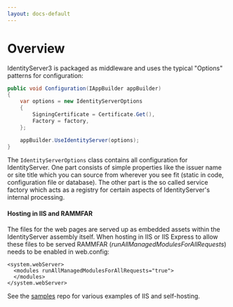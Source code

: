 ```yaml
---
layout: docs-default
---
```


# Overview

IdentityServer3 is packaged as middleware and uses the typical "Options" patterns for configuration:

```csharp
public void Configuration(IAppBuilder appBuilder)
{
    var options = new IdentityServerOptions
    {
        SigningCertificate = Certificate.Get(),
        Factory = factory,
    };

    appBuilder.UseIdentityServer(options);
}
```

The `IdentityServerOptions` class contains all configuration for IdentityServer.
One part consists of simple properties like the issuer name or site title which you can source from wherever you see fit (static in code, configuration file or database).
The other part is the so called service factory which acts as a registry for certain aspects of IdentityServer's internal processing.

#### Hosting in IIS and RAMMFAR

The files for the web pages are served up as embedded assets within the IdentityServer assembly itself. When hosting in IIS or IIS Express to allow these files to be served RAMMFAR (_runAllManagedModulesForAllRequests_) needs to be enabled in web.config:

```
<system.webServer>
  <modules runAllManagedModulesForAllRequests="true">
  </modules>
</system.webServer>
```

See the [samples](https://github.com/IdentityServer/IdentityServer3.Samples) repo for various examples of IIS and self-hosting.
